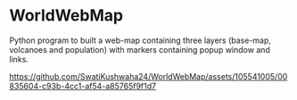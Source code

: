 # WorldWebMap
Python program to built a web-map containing three layers (base-map, volcanoes and population) with markers containing popup window and links.




https://github.com/SwatiKushwaha24/WorldWebMap/assets/105541005/00835604-c93b-4cc1-af54-a85765f9f1d7

